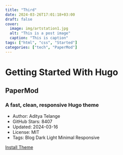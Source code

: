 ```yaml
---
title: "Third"
date: 2024-03-26T17:01:18+03:00
draft: false
cover:
  image: img/artstation1.jpg
  alt: "This is a post image"
  caption: "This is caption"
tags: ["html", "css", "Started"]
categories: ["tech", "PaperMod"]
---
```


# Getting Started With Hugo

## PaperMod

### A fast, clean, responsive Hugo theme

- Author: Aditya Telange
- GitHub Stars: 8407
- Updated: 2024-03-16
- License: MIT
- Tags: Blog Dark Light Minimal Responsive

[Install Theme](https://themes.gohugo.io/themes/hugo-papermod/)
